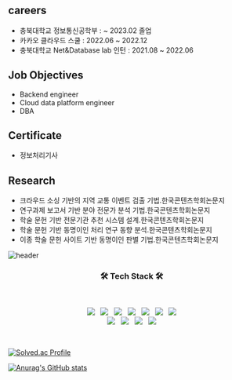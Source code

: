 ## careers
- 충북대학교 정보통신공학부 :  ~ 2023.02 졸업
- 카카오 클라우드 스쿨 : 2022.06 ~ 2022.12
- 충북대학교 Net&Database lab 인턴 : 2021.08 ~ 2022.06

## Job Objectives
- Backend engineer
- Cloud data platform engineer
- DBA

## Certificate
- 정보처리기사

## Research
- 크라우드 소싱 기반의 지역 교통 이벤트 검출 기법.한국콘텐츠학회논문지
- 연구과제 보고서 기반 분야 전문가 분석 기법.한국콘텐츠학회논문지
- 학술 문헌 기반 전문기관 추천 시스템 설계.한국콘텐츠학회논문지
- 학술 문헌 기반 동명이인 처리 연구 동향 분석.한국콘텐츠학회논문지
- 이종 학술 문헌 사이트 기반 동명이인 판별 기법.한국콘텐츠학회논문지

![header](https://capsule-render.vercel.app/api?type=slice&color=41b883&height=200&section=header&text=&fontSize=90)
<br><h3 align="center"><b>🛠 Tech Stack 🛠</b></h3></br>
<p align="center">
  <img src="https://img.shields.io/badge/Java-007396?style=flat-square&logo=Java&logoColor=white"/> &nbsp    
  <img src="https://img.shields.io/badge/Python-3776AB?style=flat-square&logo=Python&logoColor=white"/> &nbsp
<img src="https://img.shields.io/badge/Apache%20Kafka-000?style=for-the-badge&logo=apachekafka"/> &nbsp
<img src="https://img.shields.io/badge/Spring Boot-6DB33F?style=flat-square&logo=Spring Boot&logoColor=white"/> &nbsp
<img src="https://img.shields.io/badge/MySQL-4479A1?style=flat-square&logo=MySQL&logoColor=white"/> &nbsp 
<img src="https://img.shields.io/badge/REDIS-DC382D?style=flat-square&logo=Redis&logoColor=white"/> &nbsp 
  <img src="https://img.shields.io/badge/ELASTICSEARCH-005571?style=flat-square&logo=Elasticsearch&logoColor=white"/> 
  <br>
<img src="https://img.shields.io/badge/DOCKER-2496ED?style=flat-square&logo=Docker&logoColor=white"> &nbsp
 <img src="https://img.shields.io/badge/KUBERNETES-326CE5?flat-square&logo=kubernetes&logoColor=white"> &nbsp
<img src="https://img.shields.io/badge/Amazon AWS-232F3E?style=flat-square&logo=Amazon%20AWS&logoColor=white"/> &nbsp 
<img src="https://img.shields.io/badge/Figma-F24E1E?style=flat-square&logo=Figma&logoColor=white"/>

</p>
 
<br>  


[![Solved.ac Profile](http://mazassumnida.wtf/api/v2/generate_badge?boj=aam411)](https://solved.ac/aam411/)

[![Anurag's GitHub stats](https://github-readme-stats.vercel.app/api?username=kjh1997)](https://github.com/kjh1997/github-readme-stats)







